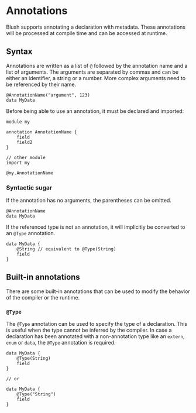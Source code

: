 # Annotations

Blush supports annotating a declaration with metadata. These annotations will be processed at compile time and can be accessed at runtime.

## Syntax

Annotations are written as a list of `@` followed by the annotation name and a list of arguments. The arguments are separated by commas and can be either an identifier, a string or a number. More complex arguments need to be referenced by their name.

```blush
@AnnotationName("argument", 123)
data MyData
```

Before being able to use an annotation, it must be declared and imported:

```blush
module my

annotation AnnotationName {
    field
    field2
}

// other module
import my

@my.AnnotationName
```

### Syntactic sugar

If the annotation has no arguments, the parentheses can be omitted.

```blush
@AnnotationName
data MyData
```

If the referenced type is not an annotation, it will implicitly be converted to an `@Type` annotation.

```blush
data MyData {
    @String // equivalent to @Type(String)
    field
}
```

## Built-in annotations

There are some built-in annotations that can be used to modify the behavior of the compiler or the runtime.

### `@Type`

The `@Type` annotation can be used to specify the type of a declaration. This is useful when the type cannot be inferred by the compiler. In case a declaration has been annotated with a non-annotation type like an `extern`, `enum` or `data`, the `@Type` annotation is required.

```blush
data MyData {
    @Type(String)
    field
}

// or

data MyData {
    @Type("String")
    field
}
```
